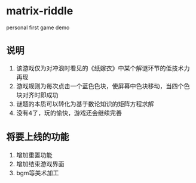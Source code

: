 # matrix-riddle
personal first game demo
<font size=3>

## 说明
1. 该游戏仅为对冲浪时看见的《纸嫁衣》中某个解谜环节的低技术力再现
2. 游戏规则为每次点击一个蓝色色块，使屏幕中色块移动，当四个色块对齐时即成功
3. 谜题的本质可以转化为基于数论知识的矩阵方程求解
4. 没有4了，玩的愉快，游戏还会继续完善

## 将要上线的功能
1. 增加重置功能
2. 增加结束游戏界面
3. bgm等美术加工


</font>

